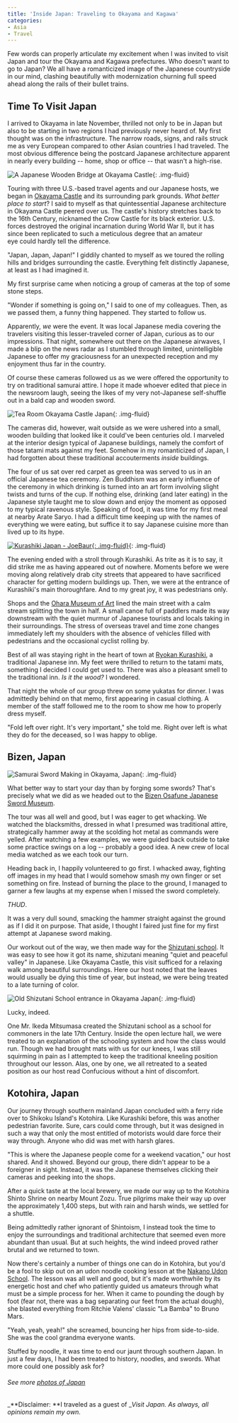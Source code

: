 ```yaml
---
title: 'Inside Japan: Traveling to Okayama and Kagawa'
categories:
- Asia
- Travel
---
```


Few words can properly articulate my excitement when I was invited to visit Japan and tour the Okayama and Kagawa prefectures. Who doesn't want to go to Japan? We all have a romanticized image of the Japanese countryside in our mind, clashing beautifully with modernization churning full speed ahead along the rails of their bullet trains.

## Time To Visit Japan

I arrived to Okayama in late November, thrilled not only to be in Japan but also to be starting in two regions I had previously never heard of. My first thought was on the infrastructure. The narrow roads, signs, and rails struck me as very European compared to other Asian countries I had traveled. The most obvious difference being the postcard Japanese architecture apparent in nearly every building -- home, shop or office -- that wasn't a high-rise.

![A Japanese Wooden Bridge at Okayama Castle](https://withoutapath.com/wp-content/uploads/2015/11/A-Japanese-Wooden-Bridge-at-Okayama-Castle-1024x510.jpg){: .img-fluid}

Touring with three U.S.-based travel agents and our Japanese hosts, we began in [Okayama Castle](http://okayama-kanko.net/ujo/english/) and its surrounding park grounds. _What better place to start_? I said to myself as that quintessential Japanese architecture in Okayama Castle peered over us. The castle's history stretches back to the 16th Century, nicknamed the Crow Castle for its black exterior. U.S. forces destroyed the original incarnation during World War II, but it has since been replicated to such a meticulous degree that an amateur eye could hardly tell the difference.

"Japan, Japan, Japan!" I giddily chanted to myself as we toured the rolling hills and bridges surrounding the castle. Everything felt distinctly Japanese, at least as I had imagined it.

My first surprise came when noticing a group of cameras at the top of some stone steps.

"Wonder if something is going on," I said to one of my colleagues. Then, as we passed them, a funny thing happened. They started to follow us.

Apparently, _we_ were the event. It was local Japanese media covering the travelers visiting this lesser-traveled corner of Japan, curious as to our impressions. That night, somewhere out there on the Japanese airwaves, I made a blip on the news radar as I stumbled through limited, unintelligible Japanese to offer my graciousness for an unexpected reception and my enjoyment thus far in the country.

Of course these cameras followed us as we were offered the opportunity to try on traditional samurai attire. I hope it made whoever edited that piece in the newsroom laugh, seeing the likes of my very not-Japanese self-shuffle out in a bald cap and wooden sword.

![Tea Room Okayama Castle Japan](https://withoutapath.com/wp-content/uploads/2015/11/Tea-Room-Okayama-Castle-Japan-1024x683.jpg){: .img-fluid}

The cameras did, however, wait outside as we were ushered into a small, wooden building that looked like it could've been centuries old. I marveled at the interior design typical of Japanese buildings, namely the comfort of those tatami mats against my feet. Somehow in my romanticized of Japan, I had forgotten about these traditional accouterments _inside_ buildings.

The four of us sat over red carpet as green tea was served to us in an official Japanese tea ceremony. Zen Buddhism was an early influence of the ceremony in which drinking is turned into an art form involving slight twists and turns of the cup. If nothing else, drinking (and later eating) in the Japanese style taught me to slow down and enjoy the moment as opposed to my typical ravenous style. Speaking of food, it was time for my first meal at nearby Arate Saryo. I had a difficult time keeping up with the names of everything we were eating, but suffice it to say Japanese cuisine more than lived up to its hype.

[![Kurashiki Japan - JoeBaur](/wp-content/uploads/2015/11/_d_improd_/Kurashiki-Japan-JoeBaur-1024x683_f_improf_672x448.jpg){: .img-fluid}](https://withoutapath.com/wp-content/uploads/2015/11/Kurashiki-Japan-JoeBaur.jpg){: .img-fluid}

The evening ended with a stroll through Kurashiki. As trite as it is to say, it did strike me as having appeared out of nowhere. Moments before we were moving along relatively drab city streets that appeared to have sacrificed character for getting modern buildings up. Then, we were at the entrance of Kurashiki's main thoroughfare. And to my great joy, it was pedestrians only.

Shops and the [Ohara Museum of Art](http://www.ohara.or.jp/200707/eng/menu.html) lined the main street with a calm stream splitting the town in half. A small canoe full of paddlers made its way downstream with the quiet murmur of Japanese tourists and locals taking in their surroundings. The stress of overseas travel and time zone changes immediately left my shoulders with the absence of vehicles filled with pedestrians and the occasional cyclist rolling by.

Best of all was staying right in the heart of town at [Ryokan Kurashiki](http://www.ryokan-kurashiki.jp/en), a traditional Japanese inn. My feet were thrilled to return to the tatami mats, something I decided I could get used to. There was also a pleasant smell to the traditional inn. _Is it the wood?_ I wondered.

That night the whole of our group threw on some yukatas for dinner. I was admittedly behind on that memo, first appearing in casual clothing. A member of the staff followed me to the room to show me how to properly dress myself.

"Fold left over right. It's very important," she told me. Right over left is what they do for the deceased, so I was happy to oblige.

## Bizen, Japan

![Samurai Sword Making in Okayama, Japan](https://withoutapath.com/wp-content/uploads/2015/11/Samurai-Sword-Making-in-Okayama-Japan-1024x683.jpg){: .img-fluid}

What better way to start your day than by forging some swords? That's precisely what we did as we headed out to the [Bizen Osafune Japanese Sword Museum](https://www.jetro.go.jp/en/ind_tourism/bizen_osafune_japanese_sword_museum.html).

The tour was all well and good, but I was eager to get whacking. We watched the blacksmiths, dressed in what I presumed was traditional attire, strategically hammer away at the scolding hot metal as commands were yelled. After watching a few examples, we were guided back outside to take some practice swings on a log -- probably a good idea. A new crew of local media watched as we each took our turn.

Heading back in, I happily volunteered to go first. I whacked away, fighting off images in my head that I would somehow smash my own finger or set something on fire. Instead of burning the place to the ground, I managed to garner a few laughs at my expense when I missed the sword completely.

_THUD_.

It was a very dull sound, smacking the hammer straight against the ground as if I did it on purpose. That aside, I thought I faired just fine for my first attempt at Japanese sword making.

Our workout out of the way, we then made way for the [Shizutani school](http://www.jnto.go.jp/eng/location/spot/histarch/shizutanischool.html). It was easy to see how it got its name, shizutani meaning "quiet and peaceful valley" in Japanese. Like Okayama Castle, this visit sufficed for a relaxing walk among beautiful surroundings. Here our host noted that the leaves would usually be dying this time of year, but instead, we were being treated to a late turning of color.

![Old Shizutani School entrance in Okayama Japan](https://withoutapath.com/wp-content/uploads/2015/11/Old-Shizutani-School-entrance-in-Okayama-Japan-1024x683.jpg){: .img-fluid}

Lucky, indeed.

One Mr. Ikeda Mitsumasa created the Shizutani school as a school for commoners in the late 17th Century. Inside the open lecture hall, we were treated to an explanation of the schooling system and how the class would run. Though we had brought mats with us for our knees, I was still squirming in pain as I attempted to keep the traditional kneeling position throughout our lesson. Alas, one by one, we all retreated to a seated position as our host read Confucious without a hint of discomfort.

## Kotohira, Japan

Our journey through southern mainland Japan concluded with a ferry ride over to Shikoku Island's Kotohira. Like Kurashiki before, this was another pedestrian favorite. Sure, cars could come through, but it was designed in such a way that only the most entitled of motorists would dare force their way through. Anyone who did was met with harsh glares.

"This is where the Japanese people come for a weekend vacation," our host shared. And it showed. Beyond our group, there didn't appear to be a foreigner in sight. Instead, it was the Japanese themselves clicking their cameras and peeking into the shops.

After a quick taste at the local brewery, we made our way up to the Kotohira Shinto Shrine on nearby Mount Zozu. True pilgrims make their way up over the approximately 1,400 steps, but with rain and harsh winds, we settled for a shuttle.

Being admittedly rather ignorant of Shintoism, I instead took the time to enjoy the surroundings and traditional architecture that seemed even more abundant than usual. But at such heights, the wind indeed proved rather brutal and we returned to town.

Now there's certainly a number of things one can do in Kotohira, but you'd be a fool to skip out on an udon noodle cooking lesson at the [Nakano Udon School](http://en.japantravel.com/kagawa/nakano-udon-school/3425). The lesson was all well and good, but it's made worthwhile by its energetic host and chef who patiently guided us amateurs through what must be a simple process for her. When it came to pounding the dough by foot (fear not, there was a bag separating our feet from the actual dough), she blasted everything from Ritchie Valens' classic "La Bamba" to Bruno Mars.

"Yeah, yeah, yeah!" she screamed, bouncing her hips from side-to-side. She was the cool grandma everyone wants.

Stuffed by noodle, it was time to end our jaunt through southern Japan. In just a few days, I had been treated to history, noodles, and swords. What more could one possibly ask for?

###### _See more [photos of Japan](https://flic.kr/s/aHsm8QAkgP)_

_**Disclaimer: **I traveled as a guest of __Visit Japan. As always, all opinions remain my own._
